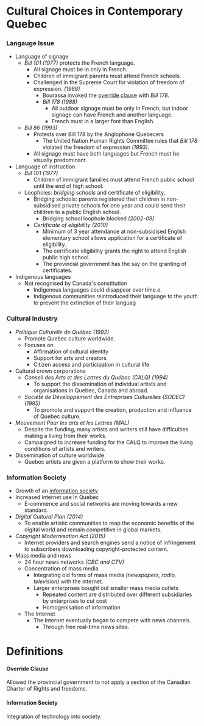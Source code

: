 # Cultural Choices in Contemporary Quebec

### Langauge Issue

* Language of signage
  * *Bill 101* *(1977)* protects the French language.
    * All signage must be in only in French.
    * Children of immigrant parents must attend French schools.
    * Challenged in the Supreme Court for violation of freedom of expression. *(1988)*
      * Bourassa invoked the [override clause](#override-clause) with *Bill 178*.
      * *Bill 178* *(1988)*
        * All outdoor signage must be only in French, but indoor signage can have French and another language.
        * French must in a larger font than English.
  * *Bill 86* *(1993)*
    * Protests over Bill 178 by the Anglophone Quebecers
      * The United Nation Human Rights Committee rules that *Bill 178* violated the freedom of expression *(1993)*. 
    * All signage must have both languages but French must be visually predominant.
* Language of instruction
  * *Bill 101* *(1977)*
    * Children of immigrant families must attend French public school until the end of high school.
  * Loopholes: *bridging schools* and certificate of eligibility.
    * Bridging schools: parents registered their children in non-subsidised private schools for one year and could send their children to a public English school.
      * Bridging school loophole blocked *(2002-09)*
    * *Certificate of eligibility* *(2010)*
      * Minimum of 3 year attendance at non-subsidised English elementary school allows application for a certificate of eligibility.
      * The certificate eligibility grants the right to attend English public high school.
      * The provincial government has the say on the granting of certificates.
* Indigenous languages
  * Not recognised by Canada's constitution
    * Indigenous languages could disappear over time.e. 
    * Indigenous communities reintroduced their language to the youth to prevent the extinction of their languag

### Cultural Industry

* *Politique Culturelle de Québec* *(1992)*
  * Promote Quebec culture worldwide.
  * Focuses on
    * Affirmation of cultural identity
    * Support for arts and creators
    * Citizen access and participation in cultural life
* Cultural crown corporations
  * *Conseil des Arts et des Lettres du Québec* *(CALQ)* *(1994)*
    * To support the dissemination of individual artists and organisations in Quebec, Canada and abroad.
  * *Société de Développement des Éntreprises Culturelles* *(SODEC)* *(1995)*
    * To promote and support the creation, production and influence of Quebec culture.
* *Mouvement Pour les arts et les Lettres* *(MAL)*
  * Despite the funding, many artists and writers still have difficulties making a living from their works.
  * Campaigned to increase funding for the CALQ to improve the living conditions of artists and writers. 
* Dissemination of culture worldwide
  * Quebec artists are given a platform to show their works.

### Information Society

* Growth of an [information society](#information-society)
* Increased internet use in Quebec
  * E-commence and social networks are moving towards a new standard.
* *Digital Cultural Plan* *(2014)*
  * To enable artistic communities to reap the economic benefits of the digital world and remain competitive in global markets.
* *Copyright Modernisation Act* *(2015)*
  * Internet providers and search engines send a notice of infringement to subscribers downloading copyright-protected content.
* Mass media and news
  * 24 hour news networks *(CBC and CTV)*
  * Concentration of mass media
    * Integrating old forms of mass media *(newspapers, radio, television)* with the internet.
    * Larger enterprises bought out smaller mass media outlets
      * Repeated content are distributed over different subsidiaries by enterprises to cut cost
      * Homogenisation of information
  * The Internet
    * The Internet eventually began to compete with news channels.
      * Through free real-time news sites.

# Definitions

#### Override Clause

Allowed the provincial government to not apply a section of the Canadian Charter of Rights and freedoms.

#### Information Society

Integration of technology into society.